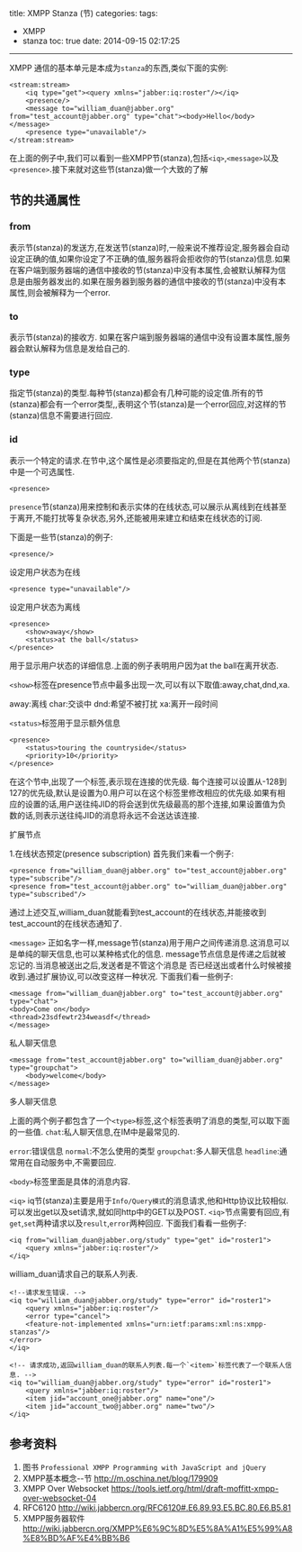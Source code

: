 title: XMPP Stanza (节)
categories:
tags:
  - XMPP
  - stanza
toc: true
date: 2014-09-15 02:17:25
---



XMPP 通信的基本单元是本成为`stanza`的东西,类似下面的实例:

```
<stream:stream>
    <iq type="get"><query xmlns="jabber:iq:roster"/></iq>
    <presence/>
    <message to="william_duan@jabber.org" from="test_account@jabber.org" type="chat"><body>Hello</body></message>
    <presence type="unavailable"/>
</stream:stream>
```

<!-- more -->

在上面的例子中,我们可以看到一些XMPP节(stanza),包括`<iq>`,`<message>`以及`<presence>`.接下来就对这些节(stanza)做一个大致的了解

## 节的共通属性

### from

表示节(stanza)的发送方,在发送节(stanza)时,一般来说不推荐设定,服务器会自动设定正确的值,如果你设定了不正确的值,服务器将会拒收你的节(stanza)信息.如果在客户端到服务器端的通信中接收的节(stanza)中没有本属性,会被默认解释为信息是由服务器发出的.如果在服务器到服务器的通信中接收的节(stanza)中没有本属性,则会被解释为一个error.

### to

表示节(stanza)的接收方.
如果在客户端到服务器端的通信中没有设置本属性,服务器会默认解释为信息是发给自己的.

### type

指定节(stanza)的类型.每种节(stanza)都会有几种可能的设定值.所有的节(stanza)都会有一个error类型,,表明这个节(stanza)是一个error回应,对这样的节(stanza)信息不需要进行回应.

### id

表示一个特定的请求.在<iq>节中,这个属性是必须要指定的,但是在其他两个节(stanza)中是一个可选属性.

```
<presence>
```

`presence`节(stanza)用来控制和表示实体的在线状态,可以展示从离线到在线甚至于离开,不能打扰等复杂状态,另外,还能被用来建立和结束在线状态的订阅.


下面是一些节(stanza)的例子:
```
<presence/>
```

设定用户状态为在线


```
<presence type="unavailable"/>
```

设定用户状态为离线

```
<presence>
    <show>away</show>
    <status>at the ball</status>
</presence>
```

用于显示用户状态的详细信息.上面的例子表明用户因为at the ball在离开状态.

`<show>`标签在presence节点中最多出现一次,可以有以下取值:away,chat,dnd,xa.

away:离线
char:交谈中
dnd:希望不被打扰
xa:离开一段时间

`<status>`标签用于显示额外信息

```
<presence>
    <status>touring the countryside</status>
    <priority>10</priority>
</presence>
```

在这个节中,出现了一个<priority>标签,表示现在连接的优先级. 每个连接可以设置从-128到127的优先级,默认是设置为0.用户可以在这个标签里修改相应的优先级.如果有相应的设置的话,用户送往纯JID的将会送到优先级最高的那个连接,如果设置值为负数的话,则表示送往纯JID的消息将永远不会送达该连接.

扩展<presence>节点

1.在线状态预定(presence subscription)
首先我们来看一个例子:

```
<presence from="william_duan@jabber.org" to="test_account@jabber.org" type="subscribe"/>
<presence from="test_account@jabber.org" to="william_duan@jabber.org" type="subscribed"/>
```

通过上述交互,william_duan就能看到test_account的在线状态,并能接收到test_account的在线状态通知了.

`<message>` 正如名字一样,message节(stanza)用于用户之间传递消息.这消息可以是单纯的聊天信息,也可以某种格式化的信息. message节点信息是传递之后就被忘记的.当消息被送出之后,发送者是不管这个消息是 否已经送出或者什么时候被接收到.通过扩展协议,可以改变这样一种状况.
下面我们看一些例子:

```
<message from="william_duan@jabber.org" to="test_account@jabber.org" type="chat">
<body>Come on</body>
<thread>23sdfewtr234weasdf</thread>
</message>
```

私人聊天信息

```
<message from="test_account@jabber.org" to="william_duan@jabber.org" type="groupchat">
    <body>welcome</body>
</message>
```

多人聊天信息

上面的两个例子都包含了一个`<type>`标签,这个标签表明了消息的类型,可以取下面的一些值. `chat`:私人聊天信息,在IM中是最常见的.

`error`:错误信息
`normal`:不怎么使用的类型
`groupchat`:多人聊天信息
`headline`:通常用在自动服务中,不需要回应.

`<body>`标签里面是具体的消息内容.


`<iq>` iq节(stanza)主要是用于`Info/Query模式`的消息请求,他和Http协议比较相似.可以发出get以及set请求,就如同http中的GET以及POST.
`<iq>`节点需要有回应,有`get`,`set`两种请求以及`result`,`error`两种回应.
下面我们看看一些例子:

```
<iq from="william_duan@jabber.org/study" type="get" id="roster1">
    <query xmlns="jabber:iq:roster"/>
</iq>
```

william_duan请求自己的联系人列表.

```
<!--请求发生错误. -->
<iq to="william_duan@jabber.org/study" type="error" id="roster1">
    <query xmlns="jabber:iq:roster"/>
    <error type="cancel">
    <feature-not-implemented xmlns="urn:ietf:params:xml:ns:xmpp-stanzas"/>
</error>
</iq>
```



```
<!-- 请求成功,返回william_duan的联系人列表.每一个`<item>`标签代表了一个联系人信息. -->
<iq to="william_duan@jabber.org/study" type="error" id="roster1">
    <query xmlns="jabber:iq:roster"/>
    <item jid="account_one@jabber.org" name="one"/>
    <item jid="account_two@jabber.org" name="two"/>
</iq>
```


## 参考资料

1. 图书 `Professional XMPP Programming with JavaScript and jQuery`
2. XMPP基本概念--节
http://m.oschina.net/blog/179909
3. XMPP Over Websocket
https://tools.ietf.org/html/draft-moffitt-xmpp-over-websocket-04
4. RFC6120
http://wiki.jabbercn.org/RFC6120#.E6.89.93.E5.BC.80.E6.B5.81
5. XMPP服务器软件
http://wiki.jabbercn.org/XMPP%E6%9C%8D%E5%8A%A1%E5%99%A8%E8%BD%AF%E4%BB%B6